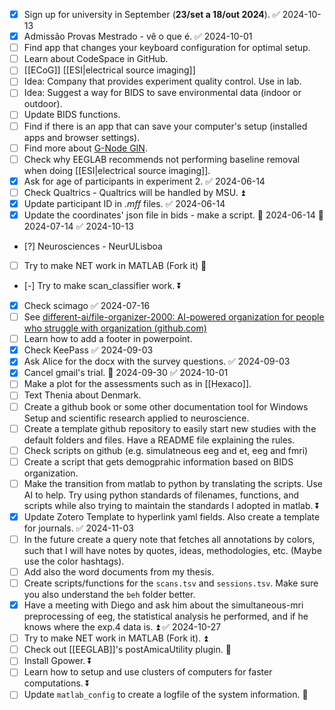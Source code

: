 - [x] Sign up for university in September (**23/set a 18/out 2024**). ✅ 2024-10-13
- [x] Admissão Provas Mestrado - vê o que é. ✅ 2024-10-01
- [ ] Find app that changes your keyboard configuration for optimal setup.
- [ ] Learn about CodeSpace in GitHub.
- [ ] [[ECoG]] [[ESI|electrical source imaging]] 
- [ ] Idea: Company that provides experiment quality control. Use in lab.
- [ ] Idea: Suggest a way for BIDS to save environmental data (indoor or outdoor).
- [ ] Update BIDS functions.
- [ ] Find if there is an app that can save your computer's setup (installed apps and browser settings).
- [ ] Find more about [G-Node GIN](https://gin.g-node.org/).
- [ ] Check why EEGLAB recommends not performing baseline removal when doing [[ESI|electrical source imaging]].
- [x] Ask for age of participants in experiment 2. ✅ 2024-06-14
- [ ] Check Qualtrics - Qualtrics will be handled by MSU. ⏫ 
- [x] Update participant ID in *.mff* files. ✅ 2024-06-14
- [x] Update the coordinates' json file in bids - make a script. 🛫 2024-06-14 📅 2024-07-14 ✅ 2024-10-13
- [?] Neurosciences - NeurULisboa
- [ ] Try to make NET work in MATLAB (Fork it) 🔽 
- [-] Try to make scan_classifier work. ⏬ 
- [x] Check scimago ✅ 2024-07-16
- [ ] See [different-ai/file-organizer-2000: AI-powered organization for people who struggle with organization (github.com)](https://github.com/different-ai/file-organizer-2000?tab=readme-ov-file)
- [ ] Learn how to add a footer in powerpoint.
- [x] Check KeePass ✅ 2024-09-03
- [x] Ask Alice for the docx with the survey questions. ✅ 2024-09-03
- [x] Cancel gmail's trial. 📅 2024-09-30 ✅ 2024-10-01
- [ ] Make a plot for the assessments such as in [[Hexaco]].
- [ ] Text Thenia about Denmark.
- [ ] Create a github book or some other documentation tool for Windows Setup and scientific research applied to neuroscience.
- [ ] Create a template github repository to easily start new studies with the default folders and files. Have a README file explaining the rules.
- [ ] Check scripts on github (e.g. simulatneous eeg and et, eeg and fmri)
- [ ] Create a script that gets demogprahic information based on BIDS organization.
- [ ] Make the transition from matlab to python by translating the scripts. Use AI to help. Try using python standards of filenames, functions, and scripts while also trying to maintain the standards I adopted in matlab. ⏬ 
- [x] Update Zotero Template to hyperlink yaml fields. Also create a template for journals. ✅ 2024-11-03
- [ ] In the future create a query note that fetches all annotations by colors, such that I will have notes by quotes, ideas, methodologies, etc. (Maybe use the color hashtags).
- [ ] Add also the word documents from my thesis.
- [ ] Create scripts/functions for the `scans.tsv` and `sessions.tsv`. Make sure you also understand the `beh` folder better.
- [x] Have a meeting with Diego and ask him about the simultaneous-mri preprocessing of eeg, the statistical analysis he performed, and if he knows where the exp.4 data is. ⏫ ✅ 2024-10-27
- [ ] Try to make NET work in MATLAB (Fork it). ⏫ 
- [ ] Check out [[EEGLAB]]'s postAmicaUtility plugin. 🔽 
- [ ] Install Gpower. ⏬ 
- [ ] Learn how to setup and use clusters of computers for faster computations. ⏬ 
- [ ] Update `matlab_config` to create a logfile of the system information. 🔽 